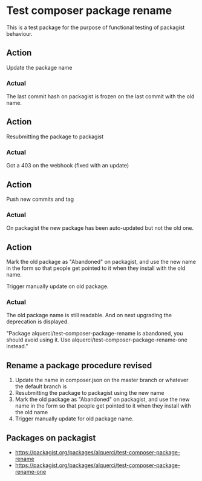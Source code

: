 Test composer package rename
============================

This is a test package for the purpose of functional testing of packagist behaviour.

Action
------

Update the package name

### Actual

The last commit hash on packagist is frozen on the last commit with the old name.

Action
------

Resubmitting the package to packagist

### Actual

Got a 403 on the webhook (fixed with an update)

Action
------

Push new commits and tag

### Actual

On packagist the new package has been auto-updated but not the old one.

Action
------

Mark the old package as "Abandoned" on packagist, and use the new name in the form so that people get pointed to it when they install with the old name.

Trigger manually update on old package.

### Actual

The old package name is still readable. And on next upgrading the deprecation is displayed.

"Package alquerci/test-composer-package-rename is abandoned, you should avoid using it. Use alquerci/test-composer-package-rename-one instead."


Rename a package procedure revised
----------------------------------

1. Update the name in composer.json on the master branch or whatever the default branch is
2. Resubmitting the package to packagist using the new name
3. Mark the old package as "Abandoned" on packagist, and use the new name in the form so that people get pointed to it when they install with the old name
4. Trigger manually update for old package name.

Packages on packagist
---------------------

* https://packagist.org/packages/alquerci/test-composer-package-rename
* https://packagist.org/packages/alquerci/test-composer-package-rename-one
